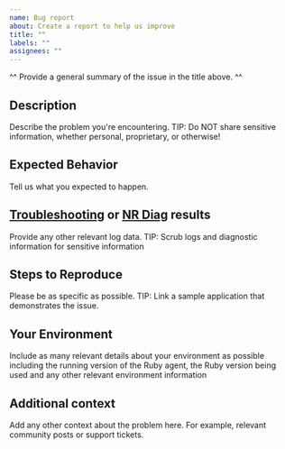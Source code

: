 ```yaml
---
name: Bug report
about: Create a report to help us improve
title: ""
labels: ""
assignees: ""
---
```


^^ Provide a general summary of the issue in the title above. ^^

## Description

Describe the problem you're encountering.
TIP: Do NOT share sensitive information, whether personal, proprietary, or otherwise!

## Expected Behavior

Tell us what you expected to happen.

## [Troubleshooting](https://discuss.newrelic.com/t/troubleshooting-frameworks/108787) or [NR Diag](https://docs.newrelic.com/docs/using-new-relic/cross-product-functions/troubleshooting/new-relic-diagnostics) results

Provide any other relevant log data.
TIP: Scrub logs and diagnostic information for sensitive information

## Steps to Reproduce

Please be as specific as possible.
TIP: Link a sample application that demonstrates the issue.

## Your Environment

Include as many relevant details about your environment as possible including the running version of the Ruby agent, the Ruby version being used and any other relevant environment information

## Additional context

Add any other context about the problem here. For example, relevant community posts or support tickets.
